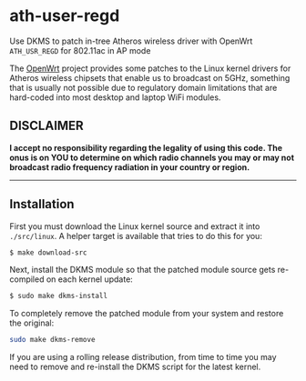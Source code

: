 # ath-user-regd

Use DKMS to patch in-tree Atheros wireless driver with OpenWrt `ATH_USR_REGD` for 802.11ac in AP mode

The [OpenWrt](https://openwrt.org/) project provides some patches to the Linux kernel drivers for Atheros wireless chipsets that enable us to broadcast on 5GHz, something that is usually not possible due to regulatory domain limitations that are hard-coded into most desktop and laptop WiFi modules.

DISCLAIMER
---
**I accept no responsibility regarding the legality of using this code. The onus is on YOU to determine on which radio channels you may or may not broadcast radio frequency radiation in your country or region.**

---

## Installation

First you must download the Linux kernel source and extract it into `./src/linux`. A helper target is available that tries to do this for you:
```sh
$ make download-src
```

Next, install the DKMS module so that the patched module source gets re-compiled on each kernel update:
```sh
$ sudo make dkms-install
```

To completely remove the patched module from your system and restore the original:
```sh
sudo make dkms-remove
```

If you are using a rolling release distribution, from time to time you may need to remove and re-install the DKMS script for the latest kernel.